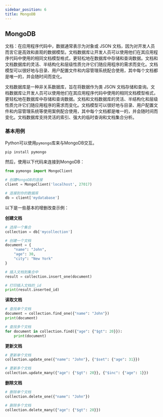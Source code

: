 ```yaml
---
sidebar_position: 6
title: MongoDB
---
```


## MongoDB

文档：在应用程序代码中，数据通常表示为对象或 JSON 文档，因为对开发人员而言它是高效和直观的数据模型。文档数据库让开发人员可以使用他们在其应用程序代码中使用的相同文档模型格式，更轻松地在数据库中存储和查询数据。文档和文档数据库的灵活、半结构化和层级性质允许它们随应用程序的需求而变化。文档模型可以很好地与目录、用户配置文件和内容管理系统配合使用，其中每个文档都是唯一的，并会随时间而变化。

文档数据库是一种非关系数据库，旨在将数据作为类 JSON 文档存储和查询。文档数据库让开发人员可以使用他们在其应用程序代码中使用的相同文档模型格式，更轻松地在数据库中存储和查询数据。文档和文档数据库的灵活、半结构化和层级性质允许它们随应用程序的需求而变化。文档模型可以很好地与目录、用户配置文件和内容管理系统等使用案例配合使用，其中每个文档都是唯一的，并会随时间而变化。文档数据库支持灵活的索引、强大的临时查询和文档集合分析。

### 基本用例

Python可以使用`pymongo`库来与MongoDB交互。

```bash
pip install pymongo
```

然后，使用以下代码来连接到MongoDB：

```python
from pymongo import MongoClient

# 创建MongoDB的连接
client = MongoClient('localhost', 27017)

# 连接到你的数据库
db = client['mydatabase']
```

以下是一些基本的增删改查示例：

**创建文档**

```python
# 选择一个集合
collection = db['mycollection']

# 创建一个文档
document = {
    "name": "John",
    "age": 30,
    "city": "New York"
}

# 插入文档到集合中
result = collection.insert_one(document)

# 打印插入文档的_id
print(result.inserted_id)
```

**读取文档**

```python
# 查找单个文档
document = collection.find_one({"name": "John"})
print(document)

# 查找多个文档
for document in collection.find({"age": {"$gt": 20}}):
    print(document)
```

**更新文档**

```python
# 更新单个文档
collection.update_one({"name": "John"}, {"$set": {"age": 31}})

# 更新多个文档
collection.update_many({"age": {"$gt": 20}}, {"$inc": {"age": 1}})
```

**删除文档**

```python
# 删除单个文档
collection.delete_one({"name": "John"})

# 删除多个文档
collection.delete_many({"age": {"$gt": 20}})
```
